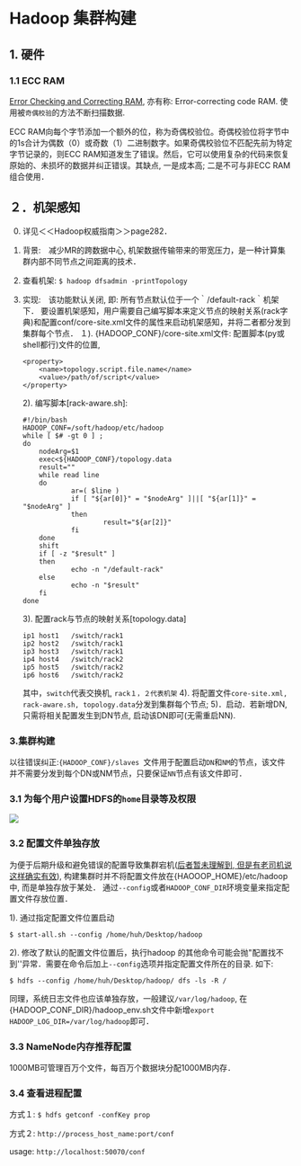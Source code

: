 # Hadoop 集群构建

##  1. 硬件

### 1.1  ECC  RAM 

[Error Checking and Correcting RAM](https://www.fasthosts.co.uk/blog/servers/ecc-ram-keeping-critical-data-error-free), 亦有称: Error-correcting code RAM. 使用被`奇偶校验`的方法不断扫描数据.

ECC RAM向每个字节添加一个额外的位，称为奇偶校验位。奇偶校验位将字节中的1s合计为偶数（0）或奇数（1）二进制数字。如果奇偶校验位不匹配先前为特定字节记录的，则ECC RAM知道发生了错误。然后，它可以使用复杂的代码来恢复原始的、未损坏的数据并纠正错误。其缺点, 一是成本高; 二是不可与非ECC RAM 组合使用．

## ２．机架感知

0. 详见＜＜Hadoop权威指南＞＞page282．

1. 背景:　减少MR的跨数据中心, 机架数据传输带来的带宽压力，是一种计算集群内部不同节点之间距离的技术．

2. 查看机架: `$ hadoop dfsadmin -printTopology`　

3. 实现:　该功能默认关闭, 即: 所有节点默认位于一个｀/default-rack｀机架下． 要设置机架感知，用户需要自己编写脚本来定义节点的映射关系(rack字典)和配置conf/core-site.xml文件的属性来启动机架感知，并将二者都分发到集群每个节点．
    １). {HADOOP_CONF}/core-site.xml文件: 配置脚本(py或shell都行)文件的位置,
    ```
    <property>
        <name>topology.script.file.name</name>
        <value>/path/of/script</value>
    </property>
    ```

    2). 编写脚本[rack-aware.sh]: 
    ```
    #!/bin/bash  
    HADOOP_CONF=/soft/hadoop/etc/hadoop  
    while [ $# -gt 0 ] ; 
    do  
        nodeArg=$1  
        exec<${HADOOP_CONF}/topology.data  
        result=""  
        while read line
        do  
                ar=( $line )  
                if [ "${ar[0]}" = "$nodeArg" ]||[ "${ar[1]}" = "$nodeArg" ]
                then  
                        result="${ar[2]}"  
                fi  
        done  
        shift  
        if [ -z "$result" ]
        then  
                echo -n "/default-rack"  
        else  
                echo -n "$result"  
        fi  
    done
    ```
    3). 配置rack与节点的映射关系[topology.data]
    ```
    ip1	host1	/switch/rack1
    ip2	host2	/switch/rack1
    ip3 host3	/switch/rack1
    ip4 host4	/switch/rack2
    ip5 host5	/switch/rack2
    ip6 host6	/switch/rack2
    ```
    其中，`switch`代表交换机, `rack１，２代表机架`
    4).  将配置文件`core-site.xml, rack-aware.sh, topology.data`分发到集群每个节点;
    5)．启动．若新增DN, 只需将相关配置发生到DN节点, 启动该DN即可(无需重启NN).

### 3.集群构建

以往错误纠正:`{HADOOP_CONF}/slaves `文件用于配置启动`DN`和`NM`的节点，该文件并不需要分发到每个DN或NM节点，只要保证`NN`节点有该文件即可．

### 3.1 为每个用户设置HDFS的`home`目录等及权限

![](http://wx3.sinaimg.cn/mw690/0060lm7Tly1fug9nvpsdjj30n107jjul.jpg)

### 3.2 配置文件单独存放
为便于后期升级和避免错误的配置导致集群宕机(<u>后者暂未理解到, 但是有老司机说这样确实有效</u>), 构建集群时并不将配置文件放在{HAOOOP_HOME}/etc/hadoop中, 而是单独存放于某处．
通过`--config`或者`HADOOP_CONF_DIR`环境变量来指定配置文件存放位置．

1). 通过指定配置文件位置启动

`$ start-all.sh --config /home/huh/Desktop/hadoop`

2). 修改了默认的配置文件位置后，执行hadoop 的其他命令可能会抛"配置找不到''异常．需要在命令后加上`--config`选项并指定配置文件所在的目录. 如下:

`$ hdfs --config /home/huh/Desktop/hadoop/ dfs -ls -R /`

同理，系统日志文件也应该单独存放，一般建议`/var/log/hadoop`, 在{HADOOP_CONF_DIR}/hadoop_env.sh文件中新增`export HADOOP_LOG_DIR=/var/log/hadoop`即可．

### 3.3 NameNode内存推荐配置

1000MB可管理百万个文件，每百万个数据块分配1000MB内存．

### 3.4 查看进程配置

方式１: `$ hdfs getconf -confKey prop`

方式２: `http://process_host_name:port/conf`  

usage: `http://localhost:50070/conf`

